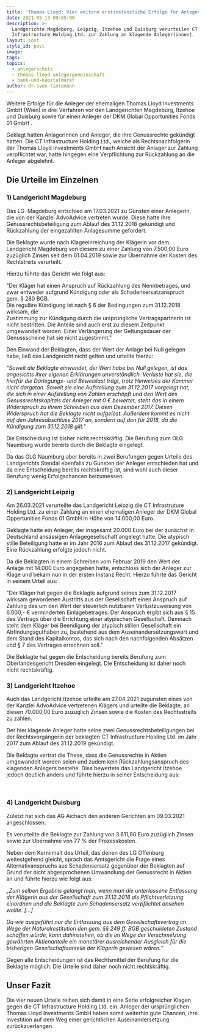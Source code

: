 ```yaml
---
title: 'Thomas Lloyd: Vier weitere erstinstanzliche Erfolge für Anleger erstritten.'
date: 2021-05-13 09:05:00
description: >-
  Landgerichte Magdeburg, Leipzig, Itzehoe und Duisburg verurteilen CT
  Infrastructure Holding Ltd. zur Zahlung an klagende Anleger(innen).
layout: post
style_id: post
image:
tags:
topics:
  - anlegerschutz
  - thomas-lloyd-anlegergemeinschaft
  - bank-und-kapitalmarkt
author: dr-sven-tintemann
---
```

Weitere Erfolge für die Anleger der ehemaligen Thomas Lloyd Investments GmbH (Wien) in drei Verfahren vor den Landgerichten Magdeburg, Itzehoe und Duisburg sowie für einen Anleger der DKM Global Opportunities Fonds 01 GmbH .

Geklagt hatten Anlagerinnen und Anleger, die ihre Genussrechte gekündigt hatten. Die CT Infrastructure Holding Ltd., welche als Rechtsnachfolgerin der Thomas Lloyd Investments GmbH nach Ansicht der Anlager zur Zahlung verpflichtet war, hatte hingegen eine Verpflichtung zur Rückzahlung an die Anleger abgelehnt.&nbsp;

## **Die Urteile im Einzelnen**

### **1) Landgericht Magdeburg**

Das LG&nbsp; Magdeburg entschied am 17.03.2021 zu Gunsten einer Anlegerin, die von der Kanzlei AdvoAdvice vertreten wurde. Diese hatte ihre Genussrechtsbeteiligung zum Ablauf des 31.12.2018 gekündigt und Rückzahlung der eingezahlten Anlagesumme gefordert.&nbsp;

Die Beklagte wurde nach Klageeinreichung der Klägerin vor dem Landgericht Magdeburg von diesem zu einer Zahlung von 7.500,00 Euro zuzüglich Zinsen seit dem 01.04.2019 sowie zur Übernahme der Kosten des Rechtstreits verurteilt.

Hierzu führte das Gericht wie folgt aus:&nbsp;

"Der Kläger hat einen Anspruch auf Rückzahlung des Nennbetrages, und zwar entweder aufgrund Kündigung oder als Schadensersatzanspruch gem. &sect; 280 BGB.<br>Die reguläre Kündigung ist nach &sect; 6 der Bedingungen zum 31.12.2018 wirksam, die<br>Zustimmung zur Kündigung durch die ursprüngliche Vertragspartnerin ist nicht bestritten. Die Anteile sind auch erst zu diesem Zeitpunkt umgewandelt worden. Einer Verlängerung der Geltungsdauer der Genussscheine hat sie nicht zugestimmt."

Den Einwand der Beklagten, dass der Wert der Anlage bei Null gelegen habe, lie&szlig; das Landgericht nicht gelten und urteilte hierzu:&nbsp;

*"Soweit die Beklagte einwendet, der Wert habe bei Null gelegen, ist das angesichts ihrer eigenen Erklärungen unverständlich. Verluste hat sie, die hierfür die Darlegungs- und Beweislast trägt, trotz Hinweises der Kammer nicht dargetan. Soweit sie eine Aufstellung zum 31.12.2017 vorgelegt hat, die sich in einer Aufstellung von Zahlen erschöpft und den Wert des Genussrechtskapitals der Anleger mit 0 € bewertet, steht das in einem Widerspruch zu ihrem Schreiben aus dem Dezember 2017. Diesen Widerspruch hat die Beklagte nicht aufgelöst. Au&szlig;erdem kommt es nicht auf den Jahresabschluss 2017 an, sondern auf den für 2018, da die Kündigung zum 31.12.2018 gilt."*

Die Entscheidung ist bisher nicht rechtskräftig. Die Berufung zum OLG Naumburg wurde bereits durch die Beklagte eingelegt.

Da das OLG Naumburg aber bereits in zwei Berufungen gegen Urteile des Landgerichts Stendal ebenfalls zu Gunsten der Anleger entschieden hat und da eine Entscheidung bereits rechtskräftig ist, sind wohl auch dieser Berufung wenig Erfolgschancen beizumessen.&nbsp;

### **2) Landgericht Leipzig**

Am 26.03.2021 verurteilte das Landgericht Leipzig die CT Infrastruture Holding Ltd. zu einer Zahlung an einen ehemaligen Anleger der DKM Global Oppertunities Fonds 01 GmbH in Höhe von 14.000,00 Euro.

Geklagte hatte ein Anleger, der insgesamt 20.000 Euro bei der zunächst in Deutschland ansässigen Anlagegesellschaft angelegt hatte. Die atypisch stille Beteiligung hatte er im Jahr 2016 zum Ablauf des 31.12.2017 gekündigt. Eine Rückzahlung erfolgte jedoch nicht.&nbsp;

Da die Beklagten in einem Schreiben vom Februar 2019 den Wert der Anlage mit 14.000 Euro angegeben hatte, entschloss sich der Anleger zur Klage und bekam nun in der ersten Instanz Recht. Hierzu führte das Gericht in seinem Urteil aus:&nbsp;

"Der Kläger hat gegen die Beklagte aufgrund seines zum 31.12.2017 wirksam gewordenen Austritts aus der Gesellschaft einen Anspruch auf Zahlung des um den Wert der steuerlich nutzbaren Verlustzuweisung von 6.000,- € verminderten Einlagebetrages. Der Anspruch ergibt sich aus &sect; 15 des Vertrags über die Errichtung einer atypischen Gesellschaft. Demnach steht dem Kläger bei Beendigung der atypisch stillen Gesellschaft ein Abfindungsguthaben zu, bestehend aus dem Auseinandersetzungswert und dem Stand des Kapitalkontos, das sich nach den nachfolgenden Absätzen und &sect; 7 des Vertrages errechnen soll."

Die Beklagte hat gegen die Entscheidung bereits Berufung zum Oberlandesgericht Dresden eingelegt. Die Entscheidung ist daher noch nicht rechtskräftig.&nbsp;

### **3) Landgericht Itzehoe**

Auch das Landgericht Itzehoe urteilte am 27.04.2021 zugunsten eines von der Kanzlei AdvoAdvice vertretenen Klägers und urteilte die Beklagte, an diesen 70.000,00 Euro zuzüglich Zinsen sowie die Kosten des Rechtsstreits zu zahlen.

Der hier klagende Anleger hatte seine zwei Genussrechtsbeteiligungen bei der Rechtsvorgängerin der beklagten CT Infrastructure Holding Ltd. im Jahr 2017 zum Ablauf des 31.12.2019 gekündigt.&nbsp;

Die Beklagte vertrat die These, dass die Genussrechte in Aktien umgewandelt worden seien und zudem kein Rückzahlungsanspruch des klagenden Anlegers bestehe. Dies bewertete das Landgericht Itzehoe jedoch deutlich anders und führte hierzu in seiner Entscheidung aus:&nbsp;

&nbsp;

### **4) Landgericht Duisburg**

Zuletzt hat sich das AG Aichach den anderen Gerichten am 09.03.2021 angeschlossen.

Es verurteilte die Beklagte zur Zahlung von 3.611,90 Euro zuzüglich Zinsen sowie zur Übernahme von 77 % der Prozesskosten.

Neben dem Kerninhalt des Urteil, das denen des LG Offenburg weitestgehend gleicht, sprach das Amtsgericht die Frage eines Alternativanspruchs aus Schadensersatz gegenüber der Beklagten auf Grund der nicht abgesprochenen Umwandlung der Genussrecht in Aktien an und führte hierzu wie folgt aus:

*„Zum selben Ergebnis gelangt man, wenn man die unterlassene Entlassung der Klägerin aus der Gesellschaft zum 31.12.2018 als Pflichtverletzung einordnen und die Beklagte zum Schadensersatz verpflichtet ansehen wollte. \[…\]*

*Da wie ausgeführt nur die Entlassung aus dem Gesellschaftsvertrag im Wege der Naturalrestitution den gem. &sect;&sect; 249 ff. BGB geschuldeten Zustand schaffen würde, kann dahinstehen, ob die im Wege der Verschmelzung gewährten Aktienanteile ein monetärer ausreichender Ausgleich für die bisherigen Gesellschaftsanteile der Klägerin gewesen wären.“*

Gegen alle Entscheidungen ist das Rechtsmittel der Berufung für die Beklagte möglich. Die Urteile sind daher noch nicht rechtskräftig.

## **Unser Fazit**

Die vier neuen Urteile reihen sich damit in eine Serie erfolgreicher Klagen gegen die CT Infrastructure Holding Ltd. ein. Anleger der ursprünglichen Thomas Lloyd Investments GmbH haben somit weiterhin gute Chancen, ihre Investition auf dem Weg einer gerichtlichen Auseinandersetzung zurückzuerlangen.
